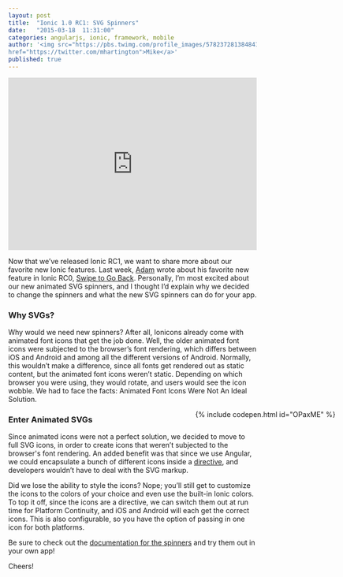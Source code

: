 ```yaml
---
layout: post
title:  "Ionic 1.0 RC1: SVG Spinners"
date:   "2015-03-18  11:31:00"
categories: angularjs, ionic, framework, mobile
author: '<img src="https://pbs.twimg.com/profile_images/578237281384841216/R3ae1n61.png" class="author-icon"><a
href="https://twitter.com/mhartington">Mike</a>'
published: true
---
```


<iframe width="100%" height="350" src="http://s.codepen.io/ionic/debug/GgwVON?" frameborder="0"></iframe>

Now that we’ve released Ionic RC1, we want to share more about our favorite new Ionic features. Last week, [Adam](https://twitter.com/adamdbradley) wrote about his favorite new feature in Ionic RC0, [Swipe to Go Back](http://ionicframework.com/blog/rc0-swipe-to-go-back/). Personally, I’m most excited about our new animated SVG spinners, and I thought I’d explain why we decided to change the spinners and what the new SVG spinners can do for your app.

<!-- more -->

### Why SVGs?

Why would we need new spinners? After all, Ionicons already come with animated font icons that get the job done. Well, the older animated font icons were subjected to the browser’s font rendering, which differs between iOS and Android and among all the different versions of Android. Normally, this wouldn’t make a difference, since all fonts get rendered out as static content, but the animated font icons weren’t static. Depending on which browser you were using, they would rotate, and users would see the icon wobble. We had to face the facts: Animated Font Icons Were Not An Ideal Solution. 


<div style="float: right; margin-right: -160px">
{% include codepen.html id="OPaxME" %}
</div>

### Enter Animated SVGs

Since animated icons were not a perfect solution, we decided to move to full SVG icons, in order to create icons that weren’t subjected to the browser's font rendering. An added benefit was that since we use Angular, we could encapsulate a bunch of different icons inside a [directive](https://github.com/driftyco/ionic/blob/master/js/angular/controller/spinnerController.js), and developers wouldn’t have to deal with the SVG markup. 



Did we lose the ability to style the icons? Nope; you’ll still get to customize the icons to the colors of your choice and even use the built-in Ionic colors. To top it off, since the icons are a directive, we can switch them out at run time for Platform Continuity, and iOS and Android will each get the correct icons. This is also configurable, so you have the option of passing in one icon for both platforms. 

Be sure to check out the [documentation for the spinners](http://ionicframework.com/docs/nightly/api/directive/ionSpinner/) and try them out in your own app! 

Cheers!
